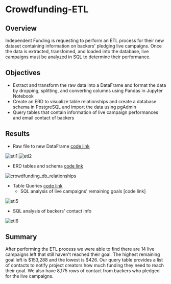 # Crowdfunding-ETL
## Overview
Independent Funding is requesting to perform an ETL process for their new dataset containing information on backers' pledging live campaigns. Once the data is extracted, transfomed, and loaded into the database, live campaigns must be analyzed in SQL to determine their performance.

## Objectives
- Extract and transform the raw data into a DataFrame and format the data by dropping, splitting, and converting columns using Pandas in Jupyter Notebook
- Create an ERD to visualize table relationships and create a database schema in PostgreSQL and import the data using pgAdmin 
- Query tables that contain information of live campaign performances and email contact of backers

## Results
- Raw file to new DataFrame [code link](https://github.com/chrisc1777/Crowdfunding-ETL/blob/main/Extract-Transform_final_code.ipynb)

![etl1](https://user-images.githubusercontent.com/106359564/215354624-dc01f139-862a-4c88-82da-f61d2f56387c.png)
![etl2](https://user-images.githubusercontent.com/106359564/215354626-7f2d5e46-3684-4b8c-a916-a1878258b1f0.png)


- ERD tables and schema [code link](https://github.com/chrisc1777/Crowdfunding-ETL/blob/main/crowdfunding_db%20table_schema.sql)

![crowdfunding_db_relationships](https://user-images.githubusercontent.com/106359564/215353873-13f48248-fdd8-4288-b583-5f43a9ac9676.png)


- Table Queries [code link](https://github.com/chrisc1777/Crowdfunding-ETL/blob/main/crowdfunding_SQL_Analysis.sql)
  - SQL analysis of live campaigns' remaining goals [code link]

![etl5](https://user-images.githubusercontent.com/106359564/215355909-6dbdb731-8be6-4b86-a57f-2152b5166559.png)




- SQL analysis of backers' contact info

![etl6](https://user-images.githubusercontent.com/106359564/215356001-b79a41a2-bcf2-46d5-b86f-c7b67ee90bd1.png)



## Summary
After performing the ETL process we were able to find there are 14 live campaigns left that still haven't reached their goal. The highest remaining goal left is $153,288 and the lowest is $426. Our query table provides a list of contacts to notify project creators how much funding they need to reach their goal. We also have 8,175 rows of contact from backers who pledged for the live campaigns.
